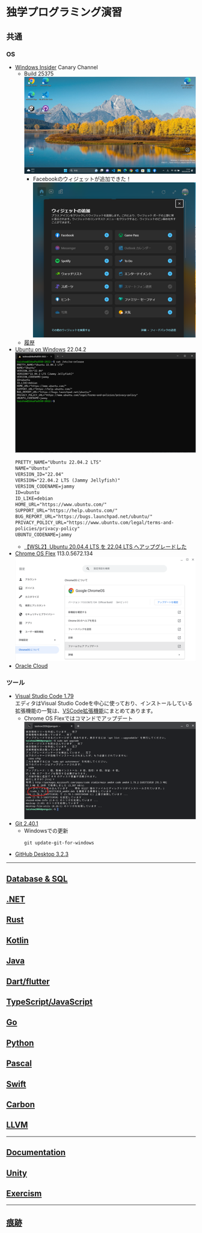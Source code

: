 # 独学プログラミング演習
##  共通
### OS
  - [Windows Insider](https://blogs.windows.com/windows-insider/) Canary Channel
    - Build 25375
      ![デスクトップ](./images/Windows/20230528_Windows11_Build25375.png)
      - Facebookのウィジェットが追加できた！
      ![ウィジェットに表示](./images/Windows/20230528_FacebookWidget.png)
    - [履歴](./windows/history.md)
  - [Ubuntu on Windows](https://github.com/Tatsukiyoshi/Weekend_Programming/wiki/Others) 22.04.2
    ![ターミナル](./images/20230427_ubuntu_22.04.2.png)
    ```
    PRETTY_NAME="Ubuntu 22.04.2 LTS"
    NAME="Ubuntu"
    VERSION_ID="22.04"
    VERSION="22.04.2 LTS (Jammy Jellyfish)"
    VERSION_CODENAME=jammy
    ID=ubuntu
    ID_LIKE=debian
    HOME_URL="https://www.ubuntu.com/"
    SUPPORT_URL="https://help.ubuntu.com/"
    BUG_REPORT_URL="https://bugs.launchpad.net/ubuntu/"
    PRIVACY_POLICY_URL="https://www.ubuntu.com/legal/terms-and-policies/privacy-policy"
    UBUNTU_CODENAME=jammy
    ```
    - [【WSL2】Ubuntu 20.04.4 LTS を 22.04 LTS へアップグレードした](https://zenn.dev/ryuu/articles/upgrade-ubuntu2204-wsl)
  - [Chrome OS Flex](https://chromereleases.googleblog.com/search/label/ChromeOS%20Flex) 113.0.5672.134
    ![Chrome OS Flexバージョン情報](./images/20230527_Chrome_OS_Flex_113.0.5672.134.png)
  - [Oracle Cloud](https://github.com/Tatsukiyoshi/Weekend_Programming/wiki/OracleCloud)
### ツール  
  - [Visual Studio Code 1.79](https://code.visualstudio.com/) <BR />
    エディタはVisual Studio Codeを中心に使っており、インストールしている拡張機能の一覧は、[VSCode拡張機能](_sub/vscodeExtensions.md)にまとめてあります。<BR />
    - Chrome OS Flexではコマンドでアップデート
    ![Upgrade on Chrome OS Flex](./images/20230513_code_1.78.2.png)
  - [Git 2.40.1](https://git-scm.com/download)
    - Windowsでの更新
      ```
      git update-git-for-windows
      ```
  - [GitHub Desktop 3.2.3](https://desktop.github.com/release-notes/)
---
##  [Database & SQL](https://github.com/Tatsukiyoshi/Weekend_Programming/wiki/Database)
##  [.NET](https://github.com/Tatsukiyoshi/Weekend_Programming/wiki/.NET)
##  [Rust](https://github.com/Tatsukiyoshi/Weekend_Programming/wiki/Rust)
##  [Kotlin](https://github.com/Tatsukiyoshi/Weekend_Programming/wiki/Kotlin)
##  [Java](https://github.com/Tatsukiyoshi/Weekend_Programming/wiki/Java)
##  [Dart/flutter](https://github.com/Tatsukiyoshi/Weekend_Programming/wiki/Flutter)
##  [TypeScript/JavaScript](https://github.com/Tatsukiyoshi/Weekend_Programming/wiki/TypeScript)
##  [Go](https://github.com/Tatsukiyoshi/Weekend_Programming/wiki/Go)
##  [Python](https://github.com/Tatsukiyoshi/Weekend_Programming/wiki/Python)
##  [Pascal](https://github.com/Tatsukiyoshi/Weekend_Programming/wiki/Others#pascal)
##  [Swift](https://github.com/Tatsukiyoshi/Weekend_Programming/wiki/Others#swift)
##  [Carbon](https://github.com/Tatsukiyoshi/Weekend_Programming/wiki/Carbon)
##  [LLVM](https://github.com/Tatsukiyoshi/Weekend_Programming/wiki/Others#llvm)
---
##  [Documentation](https://github.com/Tatsukiyoshi/Weekend_Programming/wiki/Documentation)
##  [Unity](https://github.com/Tatsukiyoshi/Weekend_Programming/wiki/Unity)
##  [Exercism](https://github.com/Tatsukiyoshi/Weekend_Programming/wiki/Exercism)
---
##  [痕跡](_sub/Profile.md)
